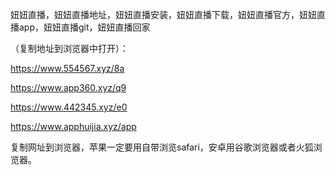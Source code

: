 妞妞直播，妞妞直播地址，妞妞直播安装，妞妞直播下载，妞妞直播官方，妞妞直播app，妞妞直播git，妞妞直播回家


（复制地址到浏览器中打开）：

https://www.554567.xyz/8a

https://www.app360.xyz/q9

https://www.442345.xyz/e0

https://www.apphuijia.xyz/app

复制网址到浏览器，苹果一定要用自带浏览safari，安卓用谷歌浏览器或者火狐浏览器。

